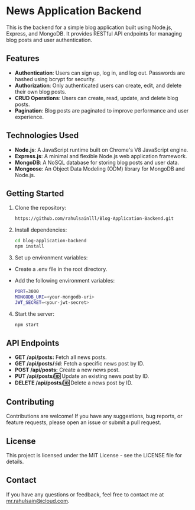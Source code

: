 # News Application Backend

This is the backend for a simple blog application built using Node.js, Express, and MongoDB. It provides RESTful API endpoints for managing blog posts and user authentication.

## Features

- **Authentication**: Users can sign up, log in, and log out. Passwords are hashed using bcrypt for security.
- **Authorization**: Only authenticated users can create, edit, and delete their own blog posts.
- **CRUD Operations**: Users can create, read, update, and delete blog posts.
- **Pagination**: Blog posts are paginated to improve performance and user experience.

## Technologies Used

- **Node.js**: A JavaScript runtime built on Chrome's V8 JavaScript engine.
- **Express.js**: A minimal and flexible Node.js web application framework.
- **MongoDB**: A NoSQL database for storing blog posts and user data.
- **Mongoose**: An Object Data Modeling (ODM) library for MongoDB and Node.js.

## Getting Started

1. Clone the repository:
   ```bash
   https://github.com/rahulsainlll/Blog-Application-Backend.git

2. Install dependencies:
   ```bash
   cd blog-application-backend
   npm install

3. Set up environment variables:
 - Create a .env file in the root directory.
 - Add the following environment variables:

   ```bash
   PORT=3000
   MONGODB_URI=<your-mongodb-uri>
   JWT_SECRET=<your-jwt-secret>

4. Start the server:
   ```bash
   npm start

## API Endpoints

- **GET /api/posts:** Fetch all news posts.  
- **GET /api/posts/:id**: Fetch a specific news post by ID.  
- **POST /api/posts:** Create a new news post.  
- **PUT /api/posts/:id:** Update an existing news post by ID.  
- **DELETE /api/posts/:id:** Delete a news post by ID.

## Contributing

Contributions are welcome! If you have any suggestions, bug reports, or feature requests, please open an issue or submit a pull request. 

## License

This project is licensed under the MIT License - see the LICENSE file for details.

## Contact

If you have any questions or feedback, feel free to contact me at mr.rahulsain@icloud.com.



